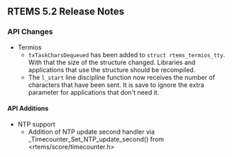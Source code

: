## RTEMS 5.2 Release Notes

### API Changes

* Termios
  * `txTaskCharsDequeued` has been added to `struct rtems_termios_tty`. With
    that the size of the structure changed. Libraries and applications that use
    the structure should be recompiled.
  * The `l_start` line discipline function now receives the number of characters
    that have been sent. It is save to ignore the extra parameter for
    applications that don't need it.

#### API Additions

* NTP support
	* Addition of NTP update second handler via _Timecounter_Set_NTP_update_second() from <rtems/score/timecounter.h>

